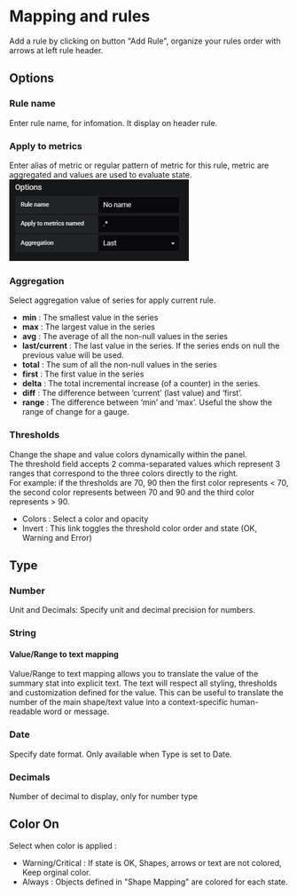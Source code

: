 # Mapping and rules
Add a rule by clicking on button "Add Rule", organize your rules order with arrows at left rule header.

## Options
### Rule name
Enter rule name, for infomation. It display on header rule.

### Apply to metrics 
Enter alias of metric or regular pattern of metric for this rule, metric are aggregated and values are used to evaluate state.  
![Metrics name example](images/mp_metrics_name.png)

### Aggregation
Select aggregation value of series for apply current rule.

  - **min** : The smallest value in the series
  - **max** : The largest value in the series
  - **avg** : The average of all the non-null values in the series
  - **last/current** : The last value in the series. If the series ends on null the previous value will be used.
  - **total** : The sum of all the non-null values in the series
  - **first** : The first value in the series
  - **delta** : The total incremental increase (of a counter) in the series.
  - **diff** : The difference between ‘current’ (last value) and ‘first’.
  - **range** : The difference between ‘min’ and ‘max’. Useful the show the range of change for a gauge.

### Thresholds
Change the shape and value colors dynamically within the panel.  
The threshold field accepts 2 comma-separated values which represent 3 ranges that correspond to the three colors directly to the right.  
For example: if the thresholds are 70, 90 then the first color represents < 70, the second color represents between 70 and 90 and the third color represents > 90.

  - Colors : Select a color and opacity
  - Invert : This link toggles the threshold color order and state (OK, Warning and Error)

## Type
### Number
Unit and Decimals: Specify unit and decimal precision for numbers.

### String
#### Value/Range to text mapping
Value/Range to text mapping allows you to translate the value of the summary stat into explicit text. The text will respect all styling, thresholds and customization defined for the value. This can be useful to translate the number of the main shape/text value into a context-specific human-readable word or message.

### Date
Specify date format. Only available when Type is set to Date.

### Decimals
Number of decimal to display, only for number type

## Color On
Select when color is applied :
  - Warning/Critical : If state is OK, Shapes, arrows or text are not colored, Keep orginal color.
  - Always : Objects defined in "Shape Mapping" are colored for each state.